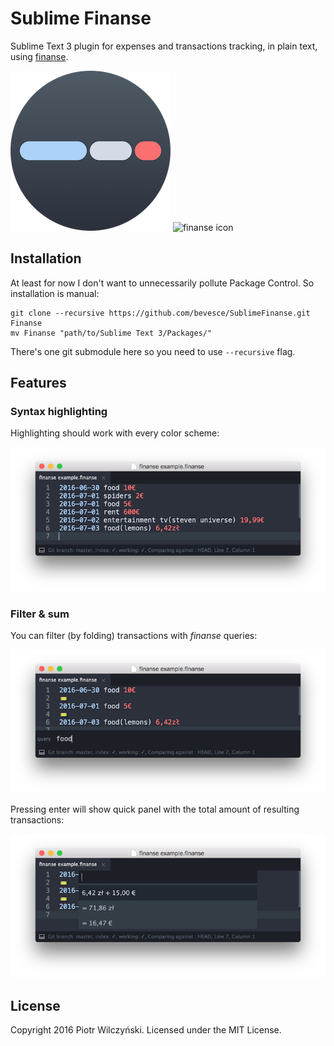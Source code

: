 # Sublime Finanse

Sublime Text 3 plugin for expenses and transactions tracking, in plain text, using [finanse](https://github.com/bevesce/finanse).

![sublime finanse icon](icon.png) ![finanse icon](https://github.com/bevesce/finanse/raw/master/icon.png)

## Installation

At least for now I don't want to unnecessarily pollute Package Control. So installation is manual:

```
git clone --recursive https://github.com/bevesce/SublimeFinanse.git Finanse
mv Finanse "path/to/Sublime Text 3/Packages/"
```

There's one git submodule here so you need to use `--recursive` flag.

## Features
### Syntax highlighting

Highlighting should work with every color scheme:

![Syntax highlighting](screenshots/syntax.png)

### Filter & sum

You can filter (by folding) transactions with *finanse* queries:

![filter](screenshots/filter.png)

Pressing enter will show quick panel with the total amount of resulting transactions:

![sum](screenshots/sum.png)


## License

Copyright 2016 Piotr Wilczyński. Licensed under the MIT License.
